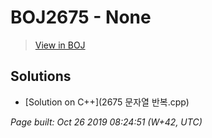 # BOJ2675 - None

> [View in BOJ](https://www.acmicpc.net/problem/2675)

## Solutions
- [Solution on C++](2675 문자열 반복.cpp)


_Page built: Oct 26 2019 08:24:51 (W+42, UTC)_
